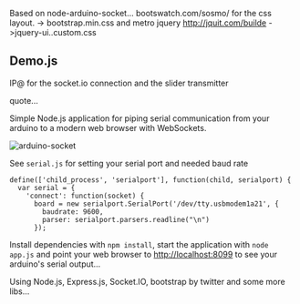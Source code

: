 Based on node-arduino-socket...
bootswatch.com/sosmo/ for the css layout. -> bootstrap.min.css
and metro jquery http://jquit.com/builde ->jquery-ui..custom.css

Demo.js
-------
IP@ for the socket.io connection and the slider transmitter

quote...



Simple Node.js application for piping serial communication from your arduino to a modern web browser with WebSockets.

![arduino-socket](http://semu.mp/screenshots/arduino-socket-20120410-173825.png)

See `serial.js` for setting your serial port and needed baud rate

    define(['child_process', 'serialport'], function(child, serialport) {
      var serial = {
        'connect': function(socket) {
          board = new serialport.SerialPort('/dev/tty.usbmodem1a21', {
            baudrate: 9600,
            parser: serialport.parsers.readline("\n")
          });
      
Install dependencies with `npm install`, start the application with `node app.js` and point your web browser to [http://localhost:8099](http://localhost:8099) to see your arduino's serial output…

Using Node.js, Express.js, Socket.IO, bootstrap by twitter and some more libs…